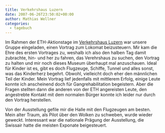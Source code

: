 ```yaml
---
title: Verkehrshaus Luzern
date: 2007-06-26T23:50:02+00:00
author: Mathias Wellner
categories:
  - tagebuch
---
```

Im Rahmen der ETH-Aktionstage im [Verkehrshaus Luzern](http://www.verkehrshaus.ch) war unsere Gruppe eingeladen, einen Vortrag zum Lokomat beizusteuern. Mir kam die Ehre des ersten Vortrages zu, weshalb ich also den halben Tag damit zubrachte, hin- und her zu fahren, das Verehrshaus zu suchen, den Vortrag zu halten und mir noch dieses Museum überhaupt mal anzuschauen. Ideal für Kinder ist es, gibt es doch Flugzeuge, Schiffe, Tunnel und alles sonst, was das Kinderherz begehrt. Obwohl, vielleicht doch eher den männlichen Teil der Kinder. Mein Vortrag lief jedenfalls mit mittlerem Erfolg, einige Leute konnte ich anscheinend doch für Gangrehabilitation begeistern. Aber die Fragen stellten dann die anderen von der ETH angereisten Leute, den angestrebte Kontakt mit dem normalen Bürger konnte ich leider nur durch den Vortrag herstellen.

Von der Ausstellung gefile mir die Halle mit den Flugzeugen am besten. Mein alter Traum, als Pilot über den Wolken zu schweben, wurde wieder geweckt. Interessant war die nationale Prägung der Ausstellung, die Swissair hatte die meisten Exponate beigesteuert.
